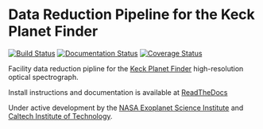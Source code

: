 # Data Reduction Pipeline for the Keck Planet Finder

[![Build Status](http://shrek.caltech.edu:4444/buildStatus/icon?job=KPF+CI)](http://shrek.caltech.edu:4444/job/KPF%20CI/)
[![Documentation Status](https://readthedocs.org/projects/kpf-pipeline/badge/?version=latest)](https://kpf-pipeline.readthedocs.io/en/latest/)
[![Coverage Status](https://coveralls.io/repos/github/Keck-DataReductionPipelines/KPF-Pipeline/badge.svg?branch=master)](https://coveralls.io/github/Keck-DataReductionPipelines/KPF-Pipeline?branch=master)

Facility data reduction pipline for the [Keck Planet Finder](https://exoplanets.caltech.edu/kpf/) high-resolution optical spectrograph.

Install instructions and documentation is available at [ReadTheDocs](https://california-planet-search-kpf-pipeline.readthedocs-hosted.com/en/latest)

Under active development by the [NASA Exoplanet Science Institute](https://nexsci.caltech.edu) and [Caltech Institute of Technology](https://www.caltech.edu).


